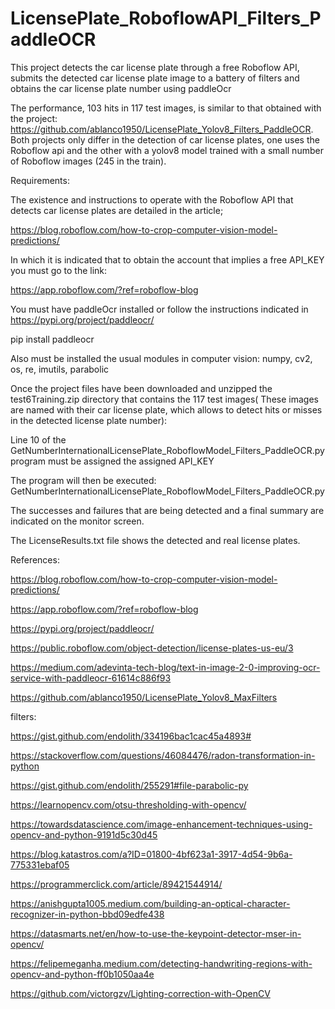 # LicensePlate_RoboflowAPI_Filters_PaddleOCR
This project detects the car license plate through a free Roboflow API, submits the detected car license plate image to a battery of filters and obtains the car license plate number using paddleOcr

The performance, 103 hits in 117 test images, is similar to that obtained with the project:
https://github.com/ablanco1950/LicensePlate_Yolov8_Filters_PaddleOCR. Both projects only differ in the detection of car license plates, one uses the Roboflow api and the other with a yolov8 model trained with a small number of Roboflow images (245 in the train).

Requirements:

The existence and instructions to operate with the Roboflow API that detects car license plates are detailed in the article;

https://blog.roboflow.com/how-to-crop-computer-vision-model-predictions/

In which it is indicated that to obtain the account that implies a free API_KEY you must go to the link:

https://app.roboflow.com/?ref=roboflow-blog

You must have paddleOcr installed or follow the instructions indicated in
https://pypi.org/project/paddleocr/

pip install paddleocr

Also must be installed the usual modules in computer vision: numpy, cv2, os, re, imutils, parabolic

Once the project files have been downloaded and unzipped the test6Training.zip directory that contains the 117 test images( These images are named with their car license plate, which allows  to detect hits or misses in the detected license plate number):

Line 10 of the GetNumberInternationalLicensePlate_RoboflowModel_Filters_PaddleOCR.py program must be assigned the assigned API_KEY

The program will then be executed:
GetNumberInternationalLicensePlate_RoboflowModel_Filters_PaddleOCR.py

The successes and failures that are being detected and a final summary are indicated on the monitor screen.

The LicenseResults.txt file shows the detected and real license plates.

References:

https://blog.roboflow.com/how-to-crop-computer-vision-model-predictions/

https://app.roboflow.com/?ref=roboflow-blog

https://pypi.org/project/paddleocr/

https://public.roboflow.com/object-detection/license-plates-us-eu/3

https://medium.com/adevinta-tech-blog/text-in-image-2-0-improving-ocr-service-with-paddleocr-61614c886f93

https://github.com/ablanco1950/LicensePlate_Yolov8_MaxFilters

filters:

https://gist.github.com/endolith/334196bac1cac45a4893#

https://stackoverflow.com/questions/46084476/radon-transformation-in-python

https://gist.github.com/endolith/255291#file-parabolic-py

https://learnopencv.com/otsu-thresholding-with-opencv/

https://towardsdatascience.com/image-enhancement-techniques-using-opencv-and-python-9191d5c30d45

https://blog.katastros.com/a?ID=01800-4bf623a1-3917-4d54-9b6a-775331ebaf05

https://programmerclick.com/article/89421544914/

https://anishgupta1005.medium.com/building-an-optical-character-recognizer-in-python-bbd09edfe438

https://datasmarts.net/en/how-to-use-the-keypoint-detector-mser-in-opencv/

https://felipemeganha.medium.com/detecting-handwriting-regions-with-opencv-and-python-ff0b1050aa4e

https://github.com/victorgzv/Lighting-correction-with-OpenCV
